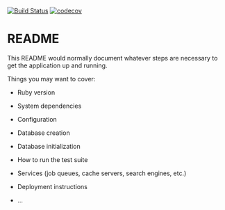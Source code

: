 [![Build Status](https://travis-ci.org/yukimura1227/pdman.svg?branch=master)](https://travis-ci.org/yukimura1227/pdman)
[![codecov](https://codecov.io/gh/yukimura1227/pdman/branch/master/graph/badge.svg)](https://codecov.io/gh/yukimura1227/pdman)
# README

This README would normally document whatever steps are necessary to get the
application up and running.

Things you may want to cover:

* Ruby version

* System dependencies

* Configuration

* Database creation

* Database initialization

* How to run the test suite

* Services (job queues, cache servers, search engines, etc.)

* Deployment instructions

* ...
